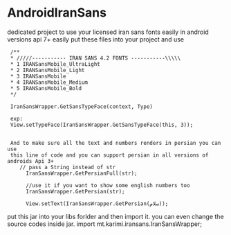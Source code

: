 # AndroidIranSans
dedicated project to use your licensed iran sans fonts easily in android versions api 7+
easily put these files into your project and use
  
     /**
     * /////----------- IRAN SANS 4.2 FONTS -----------\\\\\
     * 1 IRANSansMobile_UltraLight
     * 2 IRANSansMobile_Light
     * 3 IRANSansMobile
     * 4 IRANSansMobile_Medium
     * 5 IRANSansMobile_Bold
     */
     
     IranSansWrapper.GetSansTypeFace(context, Type)
     
     exp:
     View.setTypeFace(IranSansWrapper.GetSansTypeFace(this, 3));
     
     
     And to make sure all the text and numbers renders in persian you can use
     this line of code and you can support persian in all versions of androids Api 3+
        // pass a String instead of str
          IranSansWrapper.GetPersianFull(str);
          
          //use it if you want to show some english numbers too
          IranSansWrapper.GetPersian(str);
          
          View.setText(IranSansWrapper.GetPersian(سلام));
        

put this jar into your libs forlder and then import it.
you can even change the source codes inside jar.
import mt.karimi.iransans.IranSansWrapper;
